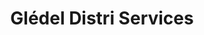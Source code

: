 ---
title: "Glédel Distri Services"
url: /bain-de-bretagne/gledel-distri-services/
shop: Supermarkt
---